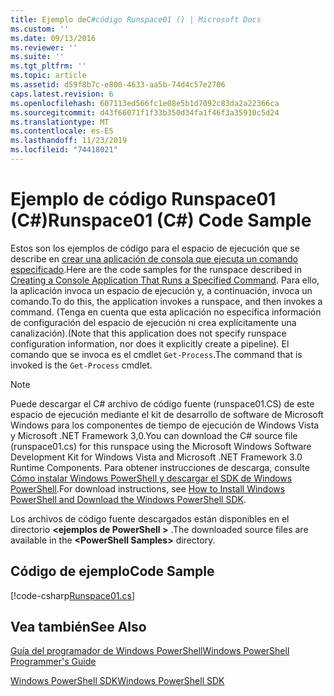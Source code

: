 ```yaml
---
title: Ejemplo deC#código Runspace01 () | Microsoft Docs
ms.custom: ''
ms.date: 09/13/2016
ms.reviewer: ''
ms.suite: ''
ms.tgt_pltfrm: ''
ms.topic: article
ms.assetid: d59f8b7c-e800-4633-aa5b-74d4c57e2706
caps.latest.revision: 6
ms.openlocfilehash: 607113ed566fc1e08e5b1d7092c83da2a22366ca
ms.sourcegitcommit: d43f66071f1f33b350d34fa1f46f3a35910c5d24
ms.translationtype: MT
ms.contentlocale: es-ES
ms.lasthandoff: 11/23/2019
ms.locfileid: "74418021"
---
```

# <a name="runspace01-c-code-sample"></a><span data-ttu-id="644dc-102">Ejemplo de código Runspace01 (C#)</span><span class="sxs-lookup"><span data-stu-id="644dc-102">Runspace01 (C#) Code Sample</span></span>

<span data-ttu-id="644dc-103">Estos son los ejemplos de código para el espacio de ejecución que se describe en [crear una aplicación de consola que ejecuta un comando especificado](/dotnet/csharp/programming-guide/inside-a-program/hello-world-your-first-program).</span><span class="sxs-lookup"><span data-stu-id="644dc-103">Here are the code samples for the runspace described in [Creating a Console Application That Runs a Specified Command](/dotnet/csharp/programming-guide/inside-a-program/hello-world-your-first-program).</span></span> <span data-ttu-id="644dc-104">Para ello, la aplicación invoca un espacio de ejecución y, a continuación, invoca un comando.</span><span class="sxs-lookup"><span data-stu-id="644dc-104">To do this, the application invokes a runspace, and then invokes a command.</span></span> <span data-ttu-id="644dc-105">(Tenga en cuenta que esta aplicación no especifica información de configuración del espacio de ejecución ni crea explícitamente una canalización).</span><span class="sxs-lookup"><span data-stu-id="644dc-105">(Note that this application does not specify runspace configuration information, nor does it explicitly create a pipeline).</span></span> <span data-ttu-id="644dc-106">El comando que se invoca es el cmdlet `Get-Process`.</span><span class="sxs-lookup"><span data-stu-id="644dc-106">The command that is invoked is the `Get-Process` cmdlet.</span></span>

> [!NOTE]
> <span data-ttu-id="644dc-107">Puede descargar el C# archivo de código fuente (runspace01.CS) de este espacio de ejecución mediante el kit de desarrollo de software de Microsoft Windows para los componentes de tiempo de ejecución de Windows Vista y Microsoft .NET Framework 3,0.</span><span class="sxs-lookup"><span data-stu-id="644dc-107">You can download the C# source file (runspace01.cs) for this runspace using the Microsoft Windows Software Development Kit for Windows Vista and Microsoft .NET Framework 3.0 Runtime Components.</span></span> <span data-ttu-id="644dc-108">Para obtener instrucciones de descarga, consulte [Cómo instalar Windows PowerShell y descargar el SDK de Windows PowerShell](/powershell/scripting/developer/installing-the-windows-powershell-sdk).</span><span class="sxs-lookup"><span data-stu-id="644dc-108">For download instructions, see [How to Install Windows PowerShell and Download the Windows PowerShell SDK](/powershell/scripting/developer/installing-the-windows-powershell-sdk).</span></span>
>
> <span data-ttu-id="644dc-109">Los archivos de código fuente descargados están disponibles en el directorio **\<ejemplos de PowerShell >** .</span><span class="sxs-lookup"><span data-stu-id="644dc-109">The downloaded source files are available in the **\<PowerShell Samples>** directory.</span></span>

## <a name="code-sample"></a><span data-ttu-id="644dc-110">Código de ejemplo</span><span class="sxs-lookup"><span data-stu-id="644dc-110">Code Sample</span></span>

[!code-csharp[Runspace01.cs](../../../../powershell-sdk-samples/SDK-2.0/csharp/Runspace01/Runspace01.cs#L11-L62 "Runspace01.cs")]

## <a name="see-also"></a><span data-ttu-id="644dc-111">Vea también</span><span class="sxs-lookup"><span data-stu-id="644dc-111">See Also</span></span>

[<span data-ttu-id="644dc-112">Guía del programador de Windows PowerShell</span><span class="sxs-lookup"><span data-stu-id="644dc-112">Windows PowerShell Programmer's Guide</span></span>](./windows-powershell-programmer-s-guide.md)

[<span data-ttu-id="644dc-113">Windows PowerShell SDK</span><span class="sxs-lookup"><span data-stu-id="644dc-113">Windows PowerShell SDK</span></span>](../windows-powershell-reference.md)
